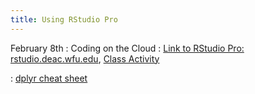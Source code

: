 ```yaml
---
title: Using RStudio Pro
---
```


February 8th 
: Coding on the Cloud 
  : [Link to RStudio Pro: rstudio.deac.wfu.edu](https://rstudio.deac.wfu.edu/), [Class Activity](https://sta175-s22.github.io/class_activities/STA175_Activity4.html)
  
: [dplyr cheat sheet](https://raw.githubusercontent.com/rstudio/cheatsheets/master/data-transformation.pdf)